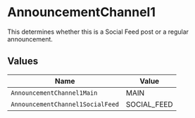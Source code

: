 # AnnouncementChannel1

This determines whether this is a Social Feed post or a regular announcement.


## Values

| Name                             | Value                            |
| -------------------------------- | -------------------------------- |
| `AnnouncementChannel1Main`       | MAIN                             |
| `AnnouncementChannel1SocialFeed` | SOCIAL_FEED                      |